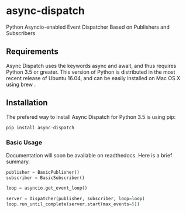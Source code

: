 # async-dispatch

Python Asyncio-enabled Event Dispatcher Based on Publishers and Subscribers

## Requirements

Async Dispatch uses the keywords async and await, and thus requires Python 3.5 or greater. This version of Python is distributed in the most recent release of Ubuntu 16.04, and can be easily installed on Mac OS X using brew .

## Installation

The prefered way to install Async Dispatch for Python 3.5 is using pip:

```sh 
pip install async-dispatch
```

### Basic Usage

Documentation will soon be available on readthedocs.  Here is a brief summary.

```python
publisher = BasicPublisher()
subscriber = BasicSubscriber()

loop = asyncio.get_event_loop()

server = Dispatcher(publisher, subscriber, loop=loop)
loop.run_until_complete(server.start(max_events=5))
```
